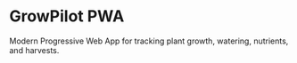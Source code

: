 # GrowPilot PWA
Modern Progressive Web App for tracking plant growth, watering, nutrients, and harvests.